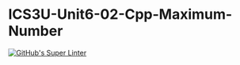 # ICS3U-Unit6-02-Cpp-Maximum-Number

[![GitHub's Super Linter](https://github.com/haokai-li/ICS3U-Unit6-02-Cpp-Maximum-Number/workflows/GitHub's%20Super%20Linter/badge.svg)](https://github.com/haokai-li/ICS3U-Unit6-02-Cpp-Maximum-Number/actions)
